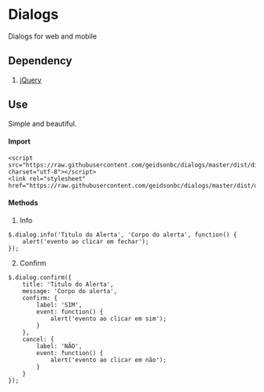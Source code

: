 # Dialogs
Dialogs for web and mobile

## Dependency

1. [jQuery](https://jquery.com/download/)

## Use

Simple and beautiful.

#### Import
```
<script src="https://raw.githubusercontent.com/geidsonbc/dialogs/master/dist/dialogs.min.js" charset="utf-8"></script>
<link rel="stylesheet" href="https://raw.githubusercontent.com/geidsonbc/dialogs/master/dist/dialogs.min.css">
```

#### Methods
1. Info
```
$.dialog.info('Titulo do Alerta', 'Corpo do alerta', function() {
	alert('evento ao clicar em fechar');
});
```

2. Confirm
```
$.dialog.confirm({
	title: 'Titulo do Alerta',
	message: 'Corpo do alerta',
	confirm: {
		label: 'SIM',
		event: function() {
			alert('evento ao clicar em sim');
		}
	},
	cancel: {
		label: 'NÃO',
		event: function() {
			alert('evento ao clicar em não');
		}
	}
});
```
